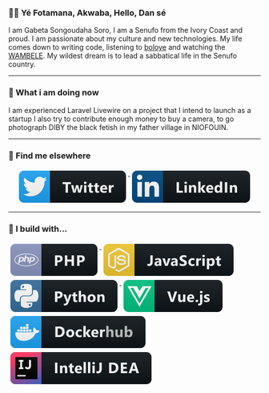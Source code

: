 ### 👋🏽 Yé Fotamana, Akwaba, Hello, Dan sé

I am Gabeta Songoudaha Soro, I am a Senufo from the Ivory Coast and proud. I am passionate about my culture and new technologies. My life comes down to writing code, listening to [boloye](https://www.youtube.com/watch?v=88jfUFRadBQ) and watching the [WAMBELE](https://www.youtube.com/watch?v=GAyA1yB6pCw). My wildest dream is to lead a sabbatical life in the Senufo country.


--- 
### 🌱 What i am doing now
I am experienced Laravel Livewire on a project that I intend to launch as a startup I also try to contribute enough money to buy a camera, to go photograph DIBY the black fetish in my father village in NIOFOUIN.

---
### 📢 Find me elsewhere
<p align="center">
  <a href="https://twitter.com/GabetaSoro">
    <img src="https://github.com/gabeta/gabeta/blob/master/resources/twitter.svg" alt="Twitter" style="vertical-align:top; margin:4px">
  </a>  

  <a href="https://www.linkedin.com/in/gabeta-soro-542409161/">
    <img src="https://github.com/gabeta/gabeta/blob/master/resources/linkedin.svg" alt="LinkedIn" style="vertical-align:top; margin:4px">
  </a>
</p>

<hr>

### 🚧 I build with...

<p>
  <a href="https://php.net">
    <img src="https://github.com/gabeta/gabeta/blob/master/resources/php.svg" alt="php" style="vertical-align:top; margin:4px">
  </a>  
  <a href="https://developer.mozilla.org/fr/docs/Web/JavaScript">
    <img src="https://github.com/gabeta/gabeta/blob/master/resources/js.svg" alt="javascript" style="vertical-align:top; margin:4px">
  </a>
  <a href="https://www.python.org/">
    <img src="https://github.com/gabeta/gabeta/blob/master/resources/python.svg" alt="python" style="vertical-align:top; margin:4px">
  </a>
  <a href="https://vuejs.org/">
    <img src="https://github.com/gabeta/gabeta/blob/master/resources/vue.svg" alt="vue" style="vertical-align:top; margin:4px">
  </a>
  <a href="https://www.docker.com/">
    <img src="https://github.com/gabeta/gabeta/blob/master/resources/dockerhub.svg" alt="docker" style="vertical-align:top; margin:4px">
  </a>
  <a href="https://www.jetbrains.com/fr-fr/idea/">
    <img src="https://github.com/gabeta/gabeta/blob/master/resources/jetbrains_intellij.svg" alt="jetbrains" style="vertical-align:top; margin:4px">
  </a>
</p>

